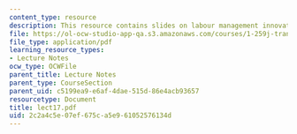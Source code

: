 ```yaml
---
content_type: resource
description: This resource contains slides on labour management innovations.
file: https://ol-ocw-studio-app-qa.s3.amazonaws.com/courses/1-259j-transit-management-fall-2006/2c2a4c5e07ef675ca5e961052576134d_lect17.pdf
file_type: application/pdf
learning_resource_types:
- Lecture Notes
ocw_type: OCWFile
parent_title: Lecture Notes
parent_type: CourseSection
parent_uid: c5199ea9-e6af-4dae-515d-86e4acb93657
resourcetype: Document
title: lect17.pdf
uid: 2c2a4c5e-07ef-675c-a5e9-61052576134d
---
```

